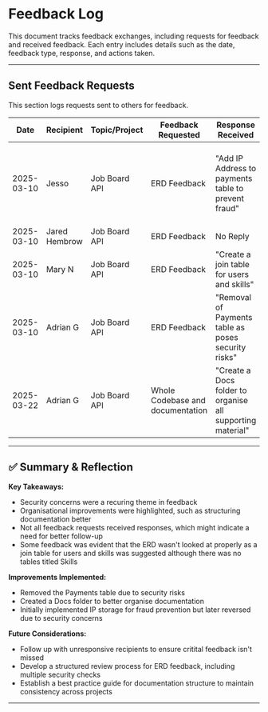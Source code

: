 # Feedback Log

This document tracks feedback exchanges, including requests for feedback and received feedback. Each entry includes details such as the date, feedback type, response, and actions taken.

---

## Sent Feedback Requests
This section logs requests sent to others for feedback.

| Date       | Recipient | Topic/Project | Feedback Requested | Response Received | Action Taken |
|------------|----------|---------------|---------------------|-------------------|--------------|
| 2025-03-10 | Jesso     | Job Board API  | ERD Feedback | "Add IP Address to payments table to prevent fraud" | Implemented feedback, and then reversed after I found a security risk with proceeding |
| 2025-03-10 | Jared Hembrow     | Job Board API  | ERD Feedback | No Reply | N/A |
| 2025-03-10 | Mary N     | Job Board API  | ERD Feedback | "Create a join table for users and skills" | Not implemented |
| 2025-03-10 | Adrian G    | Job Board API  | ERD Feedback | "Removal of Payments table as poses security risks" | Implemented |
| 2025-03-22 | Adrian G    | Job Board API  | Whole Codebase and documentation | "Create a Docs folder to organise all supporting material" | Implemented |

---



## ✅ Summary & Reflection
**Key Takeaways:** 
- Security concerns were a recuring theme in feedback
- Organisational improvements were highlighted, such as structuring documentation better
- Not all feedback requests received responses, which might indicate a need for better follow-up
- Some feedback was evident that the ERD wasn't looked at properly as a join table for users and skills was suggested although there was no tables titled Skills

**Improvements Implemented:**
- Removed the Payments table due to security risks
- Created a Docs folder to better organise documentation
- Initially implemented IP storage for fraud prevention but later reversed due to security concerns

**Future Considerations:** 
- Follow up with unresponsive recipients to ensure critital feedback isn't missed
- Develop a structured review process for ERD feedback, including multiple security checks
- Establish a best practice guide for documentation structure to maintain consistency across projects
---

